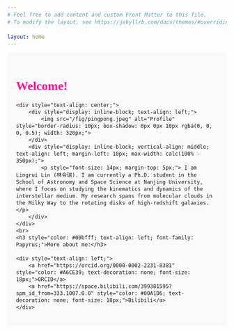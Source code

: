 ```yaml
---
# Feel free to add content and custom Front Matter to this file.
# To modify the layout, see https://jekyllrb.com/docs/themes/#overriding-theme-defaults

layout: home
---
```

<div style="background-color: #f9f9f9; padding: 20px;">
    <h1 style="color: #ff1493; font-weight: bold; font-family: Papyrus;">Welcome!</h1>

    <div style="text-align: center;">
        <div style="display: inline-block; text-align: left;">
            <img src="/fig/pingpong.jpeg" alt="Profile" style="border-radius: 10px; box-shadow: 0px 0px 10px rgba(0, 0, 0, 0.5); width: 320px;">
        </div>
        <div style="display: inline-block; vertical-align: middle; text-align: left; margin-left: 10px; max-width: calc(100% - 350px);">
            <p style="font-size: 14px; margin-top: 5px;"> I am Lingrui Lin (林令瑞). I am currently a Ph.D. student in the School of Astronomy and Space Science at Nanjing University, where I focus on studying the kinematics and dynamics of the interstellar medium. My research spans from molecular clouds in the Milky Way to the rotating disks of high-redshift galaxies.</p>
        </div>
    </div>
    <br>
    <h3 style="color: #00bfff; text-align: left; font-family: Papyrus;">More about me:</h3>

    <div style="text-align: left;">
        <a href="https://orcid.org/0000-0002-2231-8381" style="color: #A6CE39; text-decoration: none; font-size: 18px;">ORCID</a>
        <a href="https://space.bilibili.com/399381595?spm_id_from=333.1007.0.0" style="color: #00A1D6; text-decoration: none; font-size: 18px;">Bilibili</a>
    </div>
</div>

